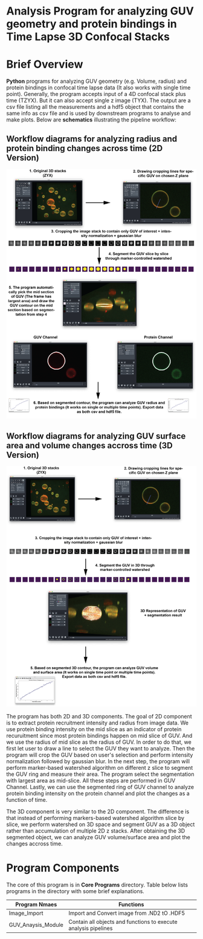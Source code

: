 # Analysis Program for analyzing GUV geometry and protein bindings in Time Lapse 3D Confocal Stacks

# Brief Overview

**Python** programs for analyzing GUV geometry (e.g. Volume, radius) and protein bindings in confocal time lapse data (It also works with single time point). Generally, the program accepts input of a 4D confocal stack plus time (TZYX). But it can also accept single z image (TYX). The output are a csv file listing all the measurements and a hdf5 object that contains the same info as csv file and is used by downstream programs to analyse and make plots. Below are **schematics** illustrating the pipeline workflow:  

## Workflow diagrams for analyzing radius and protein binding changes across time (2D Version)
![](Pipeline%20Images/GUV%20Analysis%20Pick%20Middle%20Frame%20Workflow.png)

## Workflow diagrams for analyzing GUV surface area and volume changes accross time (3D Version)
![](Pipeline%20Images/GUV%20Analysis%203D%20Pipeline.png)

The program has both 2D and 3D components. The goal of 2D component is to extract protein recruitment intensity and radius from image data. We use protein binding intensity on the mid slice as an indicator of protein recuruitment since most protein bindings happen on mid slice of GUV. And we use the radius of mid slice as the radius of GUV. In order to do that, we first let user to draw a line to select the GUV they want to analyze. Then the program will crop the GUV based on user's selection and perform intensity normalization followed by gaussian blur. In the next step, the program will perform marker-based watershed algorithm on different z slice to segment the GUV ring and measure their area. The program select the segmentation with largest area as mid-slice. All these steps are performed in GUV Channel. Lastly, we can use the segmented ring of GUV channel to analyze protein binding intensity on the protein channel and plot the changes as a function of time.

The 3D component is very similar to the 2D component. The difference is that instead of performing markers-based watershed algorithm slice by slice, we perform watershed on 3D space and segment GUV as a 3D object rather than accumulation of multiple 2D z stacks. After obtaining the 3D segmented object, we can analyze GUV volume/surface area and plot the changes accross time.

# Program Components
The core of this program is in **Core Programs** directory. Table below lists programs in the directory with some brief explanations.

Program Nmaes | Functions
------------ | -------------
Image_Import| Import and Convert image from .ND2 tO .HDF5
GUV_Anaysis_Module | Contain all objects and functions to execute analysis pipelines

